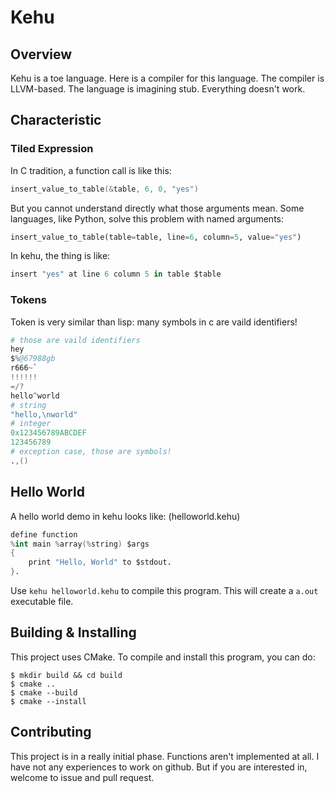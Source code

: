 Kehu
===

## Overview

Kehu is a toe language. Here is a compiler for this language. The compiler is LLVM-based.
The language is imagining stub. Everything doesn't work.

## Characteristic

### Tiled Expression

In C tradition, a function call is like this:
```cpp
insert_value_to_table(&table, 6, 0, "yes")
```
But you cannot understand directly what those arguments mean.
Some languages, like Python, solve this problem with named arguments:
```python
insert_value_to_table(table=table, line=6, column=5, value="yes")
```
In kehu, the thing is like:
```s
insert "yes" at line 6 column 5 in table $table
```

### Tokens

Token is very similar than lisp: many symbols in c are vaild identifiers!
```s
# those are vaild identifiers
hey
$%@67988gb
r666~`
!!!!!!
=/?
hello^world
# string
"hello,\nworld"
# integer
0x123456789ABCDEF
123456789
# exception case, those are symbols!
.,()
```

## Hello World

A hello world demo in kehu looks like:   (helloworld.kehu)
```s
define function
%int main %array(%string) $args
{
    print "Hello, World" to $stdout.
}.
```
Use <code>kehu helloworld.kehu</code> to compile this program. This will create a <code>a.out</code> executable file.

## Building & Installing

This project uses CMake. To compile and install this program, you can do:

```shell
$ mkdir build && cd build
$ cmake ..
$ cmake --build
$ cmake --install
```
## Contributing

This project is in a really initial phase. Functions aren't implemented at all. 
I have not any experiences to work on github.
But if you are interested in, welcome to issue and pull request.
